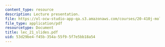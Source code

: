 ```yaml
---
content_type: resource
description: Lecture presentation.
file: https://ol-ocw-studio-app-qa.s3.amazonaws.com/courses/20-410j-molecular-cellular-and-tissue-biomechanics-be-410j-spring-2003/53d29be4f45b354a55f95f7e5bb18a54_lec_21_slides.pdf
file_type: application/pdf
resourcetype: Document
title: lec_21_slides.pdf
uid: 53d29be4-f45b-354a-55f9-5f7e5bb18a54
---
```

